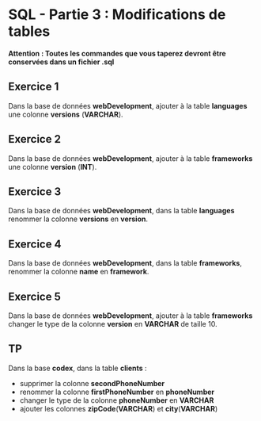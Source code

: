 # SQL - Partie 3 : Modifications de tables

**Attention : Toutes les commandes que vous taperez devront être conservées dans un fichier .sql**

## Exercice 1

Dans la base de données **webDevelopment**, ajouter à la table **languages** une colonne **versions** (**VARCHAR**).

## Exercice 2

Dans la base de données **webDevelopment**, ajouter à la table **frameworks** une colonne **version** (**INT**).

## Exercice 3

Dans la base de données **webDevelopment**, dans la table **languages** renommer la colonne **versions** en **version**.

## Exercice 4
Dans la base de données **webDevelopment**, dans la table **frameworks**, renommer la colonne **name** en **framework**.

## Exercice 5

Dans la base de données **webDevelopment**, ajouter à la table **frameworks** changer le type de la colonne **version** en **VARCHAR** de taille 10.

## TP

Dans la base **codex**, dans la table **clients** :
- supprimer la colonne **secondPhoneNumber**
- renommer la colonne **firstPhoneNumber** en **phoneNumber**
- changer le type de la colonne **phoneNumber** en **VARCHAR**
- ajouter les colonnes **zipCode**(**VARCHAR**) et **city**(**VARCHAR**)
